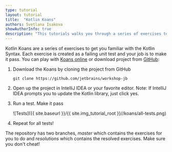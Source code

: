 ```yaml
---
type: tutorial
layout: tutorial
title:  "Kotlin Koans"
authors: Svetlana Isakova
showAuthorInfo: true
description: "This tutorials walks you through a series of exercises to get familiar with Kotlin."
---
```

Kotlin Koans are a series of exercises to get you familiar with the Kotlin Syntax.
Each exercise is created as a failing unit test and your job is to make it pass.
You can play with [Koans online](https://try.kotlinlang.org/koans) or download project from [GitHub](https://github.com/jetbrains/workshop-jb):

1. Download the Koans by cloning the project from GitHub

    ```
    git clone https://github.com/jetbrains/workshop-jb
    ```

2. Open up the project in IntelliJ IDEA or your favorite editor. Note: If IntelliJ IDEA prompts you to update the Kotlin library, just click yes. 

3. Run a test. Make it pass

    ![Tests]({{ site.baseurl }}/{{ site.img_tutorial_root }}//koans/all-tests.png)

4. Repeat for all tests!


The repository has two branches, *master* which contains the exercises for you to do and *resolutions* which contains the resolved exercises. Make sure you don't cheat!


